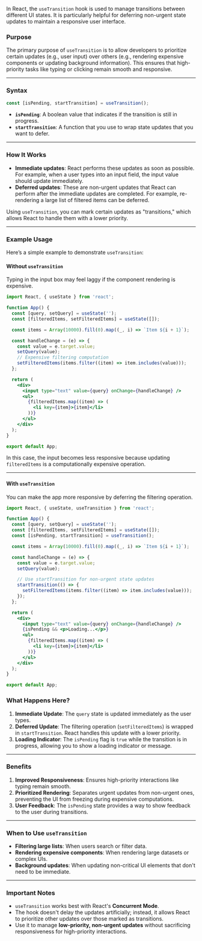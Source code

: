 In React, the `useTransition` hook is used to manage transitions between different UI states. It is particularly helpful for deferring non-urgent state updates to maintain a responsive user interface. 

### Purpose
The primary purpose of `useTransition` is to allow developers to prioritize certain updates (e.g., user input) over others (e.g., rendering expensive components or updating background information). This ensures that high-priority tasks like typing or clicking remain smooth and responsive.

---

### Syntax
```javascript
const [isPending, startTransition] = useTransition();
```

- **`isPending`**: A boolean value that indicates if the transition is still in progress.
- **`startTransition`**: A function that you use to wrap state updates that you want to defer.

---

### How It Works
- **Immediate updates**: React performs these updates as soon as possible. For example, when a user types into an input field, the input value should update immediately.
- **Deferred updates**: These are non-urgent updates that React can perform after the immediate updates are completed. For example, re-rendering a large list of filtered items can be deferred.

Using `useTransition`, you can mark certain updates as "transitions," which allows React to handle them with a lower priority.

---

### Example Usage

Here’s a simple example to demonstrate `useTransition`:

#### Without `useTransition`
Typing in the input box may feel laggy if the component rendering is expensive.

```jsx
import React, { useState } from 'react';

function App() {
  const [query, setQuery] = useState('');
  const [filteredItems, setFilteredItems] = useState([]);

  const items = Array(10000).fill(0).map((_, i) => `Item ${i + 1}`);

  const handleChange = (e) => {
    const value = e.target.value;
    setQuery(value);
    // Expensive filtering computation
    setFilteredItems(items.filter((item) => item.includes(value)));
  };

  return (
    <div>
      <input type="text" value={query} onChange={handleChange} />
      <ul>
        {filteredItems.map((item) => (
          <li key={item}>{item}</li>
        ))}
      </ul>
    </div>
  );
}

export default App;
```

In this case, the input becomes less responsive because updating `filteredItems` is a computationally expensive operation.

---

#### With `useTransition`
You can make the app more responsive by deferring the filtering operation.

```jsx
import React, { useState, useTransition } from 'react';

function App() {
  const [query, setQuery] = useState('');
  const [filteredItems, setFilteredItems] = useState([]);
  const [isPending, startTransition] = useTransition();

  const items = Array(10000).fill(0).map((_, i) => `Item ${i + 1}`);

  const handleChange = (e) => {
    const value = e.target.value;
    setQuery(value);

    // Use startTransition for non-urgent state updates
    startTransition(() => {
      setFilteredItems(items.filter((item) => item.includes(value)));
    });
  };

  return (
    <div>
      <input type="text" value={query} onChange={handleChange} />
      {isPending && <p>Loading...</p>}
      <ul>
        {filteredItems.map((item) => (
          <li key={item}>{item}</li>
        ))}
      </ul>
    </div>
  );
}

export default App;
```

### What Happens Here?
1. **Immediate Update**: The `query` state is updated immediately as the user types.
2. **Deferred Update**: The filtering operation (`setFilteredItems`) is wrapped in `startTransition`. React handles this update with a lower priority.
3. **Loading Indicator**: The `isPending` flag is `true` while the transition is in progress, allowing you to show a loading indicator or message.

---

### Benefits
1. **Improved Responsiveness**: Ensures high-priority interactions like typing remain smooth.
2. **Prioritized Rendering**: Separates urgent updates from non-urgent ones, preventing the UI from freezing during expensive computations.
3. **User Feedback**: The `isPending` state provides a way to show feedback to the user during transitions.

---

### When to Use `useTransition`
- **Filtering large lists**: When users search or filter data.
- **Rendering expensive components**: When rendering large datasets or complex UIs.
- **Background updates**: When updating non-critical UI elements that don't need to be immediate.

---

### Important Notes
- `useTransition` works best with React's **Concurrent Mode**.
- The hook doesn't delay the updates artificially; instead, it allows React to prioritize other updates over those marked as transitions.
- Use it to manage **low-priority, non-urgent updates** without sacrificing responsiveness for high-priority interactions.